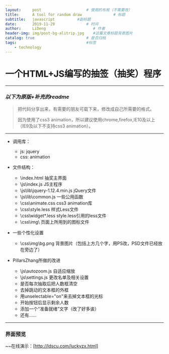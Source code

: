 ```yaml
---
layout:     post                    # 使用的布局（不需要改）
title:      A tool for random draw              # 标题 
subtitle:   javascript          #副标题
date:       2019-11-29              # 时间
author:     LiDeng                     # 作者
header-img: img/post-bg-alitrip.jpg    #这篇文章标题背景图片
catalog: true                       # 是否归档
tags:                               #标签
    - technology
---
```

# 一个HTML+JS编写的抽签（抽奖）程序

***

### *以下为原版+补充的readme*

> 把代码分享出来，有需要的朋友可载下来，修改成自己所需要的格式。
>
>因为使用了css3 animation，所以建议使用chrome,firefox,IE10及以上（IE9及以下不支持css3 animation）。

***

- 调用库：
  - js: jquery
  - css: animation

- 文件结构：
  - \index.html  			抽奖主界面
  - \js\index.js	 		JS主程序
  - \js\lib\jquery-1.12.4.min.js	jQuery文件
  - \js\lib\common.js		一些公用函数
  - \css\animate.css		css3 animation库
  - \css\style.less			样式Less文件
  - \css\widget\*.less		style.less引用的less文件
  - \css\img\			页面上所用到的图标文件

- 一些个性化设置
  - \css\img\bg.png 背景图片（包括上方几个字，用PS改，PSD文件已经放在旁边了）

- PillarsZhang所做的改进
  - \js\autozoom.js 自适应缩放
  - \js\settings.js 更改名单及相关设置
  - 是否每次抽取后把人数框清空
  - 去掉跳动的文本框的外框
  - 用unselectable="on"来去掉文本框的光标
  - 开始按钮后显示剩余人数
  - 添加一个“准备就绪”文字（改了好多诶）
  - 还有......
***
### 界面预览
~~在线演示：[http://ldscu.com/luckyzx.html]
